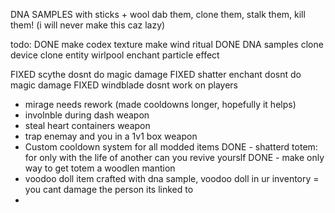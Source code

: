 



DNA SAMPLES with sticks + wool dab them, clone them, stalk them, kill them! (i will never make this caz lazy)



todo:
DONE make codex texture
make wind ritual
DONE DNA samples
clone device
clone entity
wirlpool enchant particle effect

FIXED scythe dosnt do magic damage
FIXED shatter enchant dosnt do magic damage
FIXED windblade dosnt work on players   
- mirage needs rework (made cooldowns  longer, hopefully it helps)
- involnble during dash  weapon
- steal heart containers weapon
- trap enemay and you in a 1v1 box weapon
- Custom cooldown system for all modded items
DONE - shatterd totem: for only with the life of another can you revive yourslf
DONE - make only way to get totem a woodlen mantion
- voodoo doll item crafted with dna sample, voodoo doll in ur inventory = you cant damage the person its linked to
- 